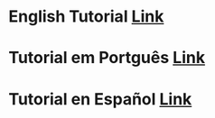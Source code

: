 # English Tutorial [Link](https://github.com/ils94/TailsOSBitcoinColdWallet/blob/main/English.md)
# Tutorial em Portguês [Link](https://github.com/ils94/TailsOSBitcoinColdWallet/blob/main/Português.md)
# Tutorial en Español [Link](https://github.com/ils94/TailsOSBitcoinColdWallet/blob/main/Spanish.md)
